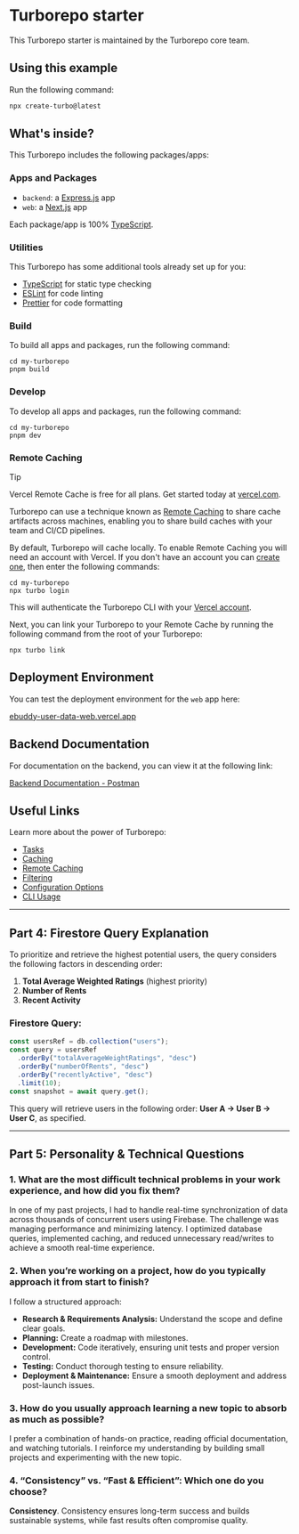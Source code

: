 # Turborepo starter

This Turborepo starter is maintained by the Turborepo core team.

## Using this example

Run the following command:

```sh
npx create-turbo@latest
```

## What's inside?

This Turborepo includes the following packages/apps:

### Apps and Packages

- `backend`: a [Express.js](https://expressjs.com/) app
- `web`: a [Next.js](https://nextjs.org/) app

Each package/app is 100% [TypeScript](https://www.typescriptlang.org/).

### Utilities

This Turborepo has some additional tools already set up for you:

- [TypeScript](https://www.typescriptlang.org/) for static type checking
- [ESLint](https://eslint.org/) for code linting
- [Prettier](https://prettier.io) for code formatting

### Build

To build all apps and packages, run the following command:

```
cd my-turborepo
pnpm build
```

### Develop

To develop all apps and packages, run the following command:

```
cd my-turborepo
pnpm dev
```

### Remote Caching

> [!TIP]
> Vercel Remote Cache is free for all plans. Get started today at [vercel.com](https://vercel.com/signup?/signup?utm_source=remote-cache-sdk&utm_campaign=free_remote_cache).

Turborepo can use a technique known as [Remote Caching](https://turbo.build/repo/docs/core-concepts/remote-caching) to share cache artifacts across machines, enabling you to share build caches with your team and CI/CD pipelines.

By default, Turborepo will cache locally. To enable Remote Caching you will need an account with Vercel. If you don't have an account you can [create one](https://vercel.com/signup?utm_source=turborepo-examples), then enter the following commands:

```
cd my-turborepo
npx turbo login
```

This will authenticate the Turborepo CLI with your [Vercel account](https://vercel.com/docs/concepts/personal-accounts/overview).

Next, you can link your Turborepo to your Remote Cache by running the following command from the root of your Turborepo:

```
npx turbo link
```

## Deployment Environment

You can test the deployment environment for the `web` app here:

[ebuddy-user-data-web.vercel.app](https://ebuddy-user-data-web.vercel.app)

## Backend Documentation

For documentation on the backend, you can view it at the following link:

[Backend Documentation - Postman](https://documenter.getpostman.com/view/3884681/2sAYX9kepb)

## Useful Links

Learn more about the power of Turborepo:

- [Tasks](https://turbo.build/repo/docs/core-concepts/monorepos/running-tasks)
- [Caching](https://turbo.build/repo/docs/core-concepts/caching)
- [Remote Caching](https://turbo.build/repo/docs/core-concepts/remote-caching)
- [Filtering](https://turbo.build/repo/docs/core-concepts/monorepos/filtering)
- [Configuration Options](https://turbo.build/repo/docs/reference/configuration)
- [CLI Usage](https://turbo.build/repo/docs/reference/command-line-reference)

---

## Part 4: Firestore Query Explanation

To prioritize and retrieve the highest potential users, the query considers the following factors in descending order:

1. **Total Average Weighted Ratings** (highest priority)
2. **Number of Rents**
3. **Recent Activity**

### Firestore Query:

```typescript
const usersRef = db.collection("users");
const query = usersRef
  .orderBy("totalAverageWeightRatings", "desc")
  .orderBy("numberOfRents", "desc")
  .orderBy("recentlyActive", "desc")
  .limit(10);
const snapshot = await query.get();
```

This query will retrieve users in the following order: **User A → User B → User C**, as specified.

---

## Part 5: Personality & Technical Questions

### 1. What are the most difficult technical problems in your work experience, and how did you fix them?

In one of my past projects, I had to handle real-time synchronization of data across thousands of concurrent users using Firebase. The challenge was managing performance and minimizing latency. I optimized database queries, implemented caching, and reduced unnecessary read/writes to achieve a smooth real-time experience.

### 2. When you’re working on a project, how do you typically approach it from start to finish?

I follow a structured approach:

- **Research & Requirements Analysis:** Understand the scope and define clear goals.
- **Planning:** Create a roadmap with milestones.
- **Development:** Code iteratively, ensuring unit tests and proper version control.
- **Testing:** Conduct thorough testing to ensure reliability.
- **Deployment & Maintenance:** Ensure a smooth deployment and address post-launch issues.

### 3. How do you usually approach learning a new topic to absorb as much as possible?

I prefer a combination of hands-on practice, reading official documentation, and watching tutorials. I reinforce my understanding by building small projects and experimenting with the new topic.

### 4. “Consistency” vs. “Fast & Efficient”: Which one do you choose?

**Consistency**. Consistency ensures long-term success and builds sustainable systems, while fast results often compromise quality.
